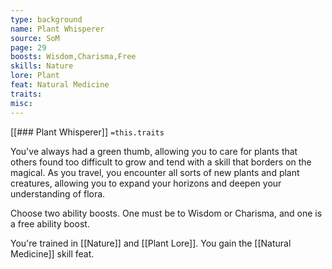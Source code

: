 ```yaml
---
type: background
name: Plant Whisperer 
source: SoM
page: 29
boosts: Wisdom,Charisma,Free
skills: Nature
lore: Plant
feat: Natural Medicine
traits: 
misc: 
---
```


[[### Plant Whisperer]]
`=this.traits`


You've always had a green thumb, allowing you to care for plants that others found too difficult to grow and tend with a skill that borders on the magical. As you travel, you encounter all sorts of new plants and plant creatures, allowing you to expand your horizons and deepen your understanding of flora.

Choose two ability boosts. One must be to Wisdom or Charisma, and one is a free ability boost.

You're trained in [[Nature]] and [[Plant Lore]]. You gain the [[Natural Medicine]] skill feat.

